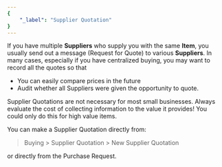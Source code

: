 ```yaml
---
{
	"_label": "Supplier Quotation"
}
---
```

If you have multiple **Suppliers** who supply you with the same **Item**, you usually send out a message (Request for Quote) to various **Suppliers**. In many cases, especially if you have centralized buying, you may want to record all the quotes so that 

- You can easily compare prices in the future 
- Audit whether all Suppliers were given the opportunity to quote.

Supplier Quotations are not necessary for most small businesses. Always evaluate the cost of collecting information to the value it provides! You could only do this for high value items.

You can make a Supplier Quotation directly from:

> Buying > Supplier Quotation > New Supplier Quotation

or directly from the Purchase Request.
